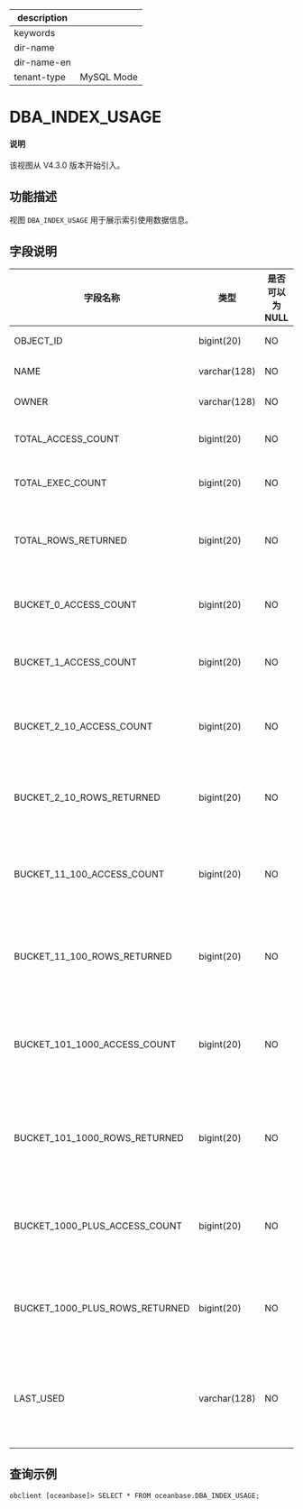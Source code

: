 |description||
|---|---|
|keywords||
|dir-name||
|dir-name-en||
|tenant-type|MySQL Mode|

# DBA_INDEX_USAGE

<main id="notice" type='explain'>
<h4>说明</h4>
<p>该视图从 V4.3.0 版本开始引入。</p>
</main>

## 功能描述

视图 `DBA_INDEX_USAGE` 用于展示索引使用数据信息。

## 字段说明

| **字段名称** | **类型** | **是否可以为 NULL** | **描述** |
| --- | --- | --- | --- |
| OBJECT_ID | bigint(20) | NO | 索引表 ID |
| NAME | varchar(128) | NO | 索引表名 |
| OWNER | varchar(128) | NO | 数据库名 |
| TOTAL_ACCESS_COUNT | bigint(20) | NO | 总共访问次数 |
| TOTAL_EXEC_COUNT | bigint(20) | NO | 总共执行次数 |
| TOTAL_ROWS_RETURNED | bigint(20) | NO | 总共返回的索引表行数 |
| BUCKET_0_ACCESS_COUNT | bigint(20) | NO | 索引表使用 0 次 |
| BUCKET_1_ACCESS_COUNT | bigint(20) | NO | 索引表引使用 1 次 |
| BUCKET_2_10_ACCESS_COUNT | bigint(20) | NO | 索引表使用 2 到 10 次 |
| BUCKET_2_10_ROWS_RETURNED | bigint(20) | NO | 索引表返回 2 到 10 行 |
| BUCKET_11_100_ACCESS_COUNT | bigint(20) | NO | 索引表访问 11  到 100 次 |
| BUCKET_11_100_ROWS_RETURNED | bigint(20) | NO | 索引表返回 11 到 100 行 |
| BUCKET_101_1000_ACCESS_COUNT | bigint(20) | NO | 索引表访问 101 到 1000 次 |
| BUCKET_101_1000_ROWS_RETURNED | bigint(20) | NO | 索引表返回 101 到 1000 行 |
| BUCKET_1000_PLUS_ACCESS_COUNT | bigint(20) | NO | 索引表被使用超过 1000 次 |
| BUCKET_1000_PLUS_ROWS_RETURNED | bigint(20) | NO | 索引表返回超过 1000 行 |
| LAST_USED | varchar(128) | NO | 索引表最后一次被使用的时间 |

## 查询示例

```shell
obclient [oceanbase]> SELECT * FROM oceanbase.DBA_INDEX_USAGE;
```
